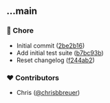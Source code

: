 
## ...main


### 🏡 Chore

- Initial commit ([2be2b16](https://github.com/stacksjs/vite-plugin-dotenvx/commit/2be2b16))
- Add initial test suite ([b7bc93b](https://github.com/stacksjs/vite-plugin-dotenvx/commit/b7bc93b))
- Reset changelog ([f244ab2](https://github.com/stacksjs/vite-plugin-dotenvx/commit/f244ab2))

### ❤️ Contributors

- Chris ([@chrisbbreuer](https://github.com/chrisbbreuer))

